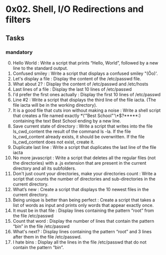 # 0x02. Shell, I/O Redirections and filters

## Tasks
### mandatory
0. Hello World : Write a script that prints “Hello, World”, followed by a new line to the standard output.
1. Confused smiley : Write a script that displays a confused smiley "(Ôo)'.
2. Let's display a file : Display the content of the /etc/passwd file.
3. What about 2? : Display the content of /etc/passwd and /etc/hosts
4. Last lines of a file : Display the last 10 lines of /etc/passwd
5. I'd prefer the first ones actually : Display the first 10 lines of /etc/passwd
6. Line #2 : Write a script that displays the third line of the file iacta. (The file iacta will be in the working directory).
7. It is a good file that cuts iron without making a noise : Write a shell script that creates a file named exactly \*\\'"Best School"\'\\*$\?\*\*\*\*\*:) containing the text Best School ending by a new line.
8. Save current state of directory : Write a script that writes into the file ls_cwd_content the result of the command ls -la. If the file ls_cwd_content already exists, it should be overwritten. If the file ls_cwd_content does not exist, create it.
9. Duplicate last line : Write a script that duplicates the last line of the file iacta 
10. No more javascript : Write a script that deletes all the regular files (not the directories) with a .js extension that are present in the current directory and all its subfolders.
11. Don't just count your directories, make your directories count : Write a script that counts the number of directories and sub-directories in the current directory.
12. What’s new : Create a script that displays the 10 newest files in the current directory.
13. Being unique is better than being perfect : Create a script that takes a list of words as input and prints only words that appear exactly once.
14. It must be in that file : Display lines containing the pattern “root” from the file /etc/passwd
15. Count that word : Display the number of lines that contain the pattern “bin” in the file /etc/passwd
16. What's next? : Display lines containing the pattern “root” and 3 lines after them in the file /etc/passwd.
17. I hate bins : Display all the lines in the file /etc/passwd that do not contain the pattern “bin”.
